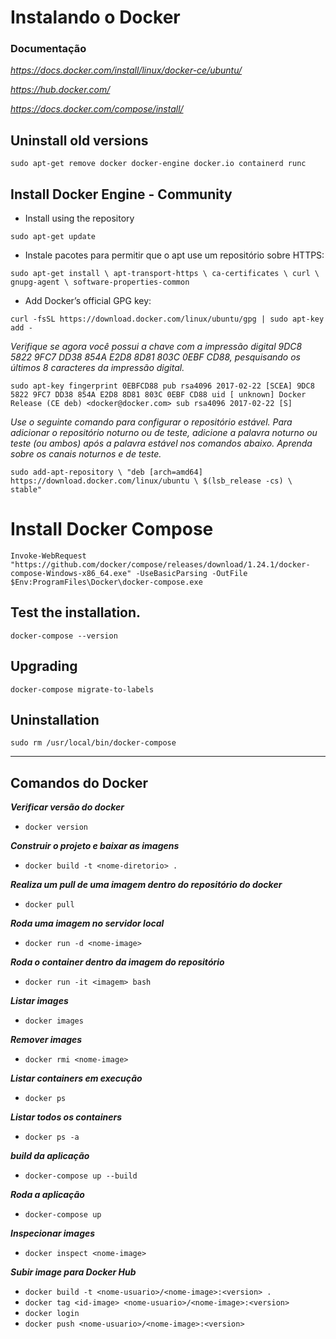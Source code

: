 # Instalando o Docker

### Documentação

_https://docs.docker.com/install/linux/docker-ce/ubuntu/_

_https://hub.docker.com/_

_https://docs.docker.com/compose/install/_

## Uninstall old versions

`sudo apt-get remove docker docker-engine docker.io containerd runc`

## Install Docker Engine - Community

- Install using the repository

`sudo apt-get update`

- Instale pacotes para permitir que o apt use um repositório sobre HTTPS:

`sudo apt-get install \ apt-transport-https \ ca-certificates \ curl \ gnupg-agent \ software-properties-common`

- Add Docker’s official GPG key:

`curl -fsSL https://download.docker.com/linux/ubuntu/gpg | sudo apt-key add -`

_Verifique se agora você possui a chave com a impressão digital 9DC8 5822 9FC7 DD38 854A E2D8 8D81 803C 0EBF CD88, pesquisando os últimos 8 caracteres da impressão digital._

`sudo apt-key fingerprint 0EBFCD88 pub rsa4096 2017-02-22 [SCEA] 9DC8 5822 9FC7 DD38 854A E2D8 8D81 803C 0EBF CD88 uid [ unknown] Docker Release (CE deb) <docker@docker.com> sub rsa4096 2017-02-22 [S]`

_Use o seguinte comando para configurar o repositório estável. Para adicionar o repositório noturno ou de teste, adicione a palavra noturno ou teste (ou ambos) após a palavra estável nos comandos abaixo. Aprenda sobre os canais noturnos e de teste._

`sudo add-apt-repository \ "deb [arch=amd64] https://download.docker.com/linux/ubuntu \ $(lsb_release -cs) \ stable"`

# Install Docker Compose

`Invoke-WebRequest "https://github.com/docker/compose/releases/download/1.24.1/docker-compose-Windows-x86_64.exe" -UseBasicParsing -OutFile $Env:ProgramFiles\Docker\docker-compose.exe`

## Test the installation.

`docker-compose --version`

## Upgrading

`docker-compose migrate-to-labels`

## Uninstallation

`sudo rm /usr/local/bin/docker-compose`

---

## Comandos do Docker

<b>_Verificar versão do docker_</b>

- `docker version`

<b>_Construir o projeto e baixar as imagens_</b>

- `docker build -t <nome-diretorio> .`

<b>_Realiza um pull de uma imagem dentro do repositório do docker_</b>

- `docker pull`

<b>_Roda uma imagem no servidor local_</b>

- `docker run -d <nome-image>`

<b>_Roda o container dentro da imagem do repositório_</b>

- `docker run -it <imagem> bash`

<b>_Listar images_</b>

- `docker images`

<b>_Remover images_</b>

- `docker rmi <nome-image>`

<b>_Listar containers em execução_</b>

- `docker ps`

<b>_Listar todos os containers_</b>

- `docker ps -a`

<b>_build da aplicação_</b>

- `docker-compose up --build`

<b>_Roda a aplicação_</b>

- `docker-compose up`

<b>_Inspecionar images_</b>

- `docker inspect <nome-image>`

<b>_Subir image para Docker Hub_</b>

- `docker build -t <nome-usuario>/<nome-image>:<version> .`
- `docker tag <id-image> <nome-usuario>/<nome-image>:<version>`
- `docker login`
- `docker push <nome-usuario>/<nome-image>:<version>`
